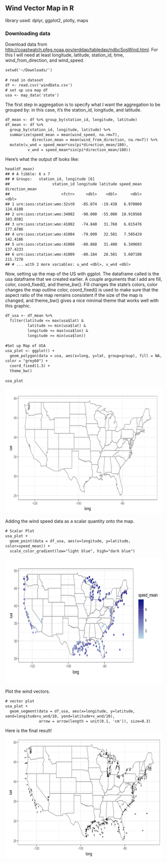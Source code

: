 ## Wind Vector Map in R
library used: dplyr,  ggplot2,  plotly,  maps

### Downloading data
Download data from http://coastwatch.pfeg.noaa.gov/erddap/tabledap/ndbcSosWind.html. For this I will need at least longitude, latitude, station_id, time, wind_from_direction, and wind_speed.

```
setwd('~/Downloads/')

# read in dataset
df <- read.csv('windData.csv')
# set up usa map df
usa <- map_data('state')
```
The first step in aggregation is to specify what I want the aggregation to be grouped by: in this case, it’s the station_id, longitude, and latitude.
```
df_mean <- df %>% group_by(station_id, longitude, latitude)
df_mean <- df %>% 
  group_by(station_id, longitude, latitude) %>% 
  summarize(speed_mean = mean(wind_speed, na.rm=T),
            direction_mean = mean(wind_from_direction, na.rm=T)) %>% 
  mutate(u_wnd = speed_mean*cos(pi*direction_mean/180),
          v_wnd = speed_mean*sin(pi*direction_mean/180))
```
Here’s what the output df looks like:

```
head(df_mean)
## # A tibble: 6 x 7
## # Groups:   station_id, longitude [6]
##                   station_id longitude latitude speed_mean direction_mean
##                       <fctr>     <dbl>    <dbl>      <dbl>          <dbl>
## 1 urn:ioos:station:wmo:32st0   -85.074  -19.430   6.970060       124.6108
## 2 urn:ioos:station:wmo:34002   -90.000  -55.000  10.919568       103.0381
## 3 urn:ioos:station:wmo:41002   -74.840   31.760   6.815476       177.6786
## 4 urn:ioos:station:wmo:41004   -79.099   32.501   7.505429       142.4186
## 5 urn:ioos:station:wmo:41008   -80.868   31.400   6.349693       137.4233
## 6 urn:ioos:station:wmo:41009   -80.184   28.501   5.607108       215.7270
## # ... with 2 more variables: u_wnd <dbl>, v_wnd <dbl>
```
Now, setting up the map of the US with ggplot. The dataframe called is the usa dataframe that we created earlier. A couple arguments that I add are fill, color, coord_fixed(), and theme_bw(). Fill changes the state’s colors, color changes the map outline color, coord_fixed() is used to make sure that the aspect ratio of the map remains consistent if the size of the map is changed, and theme_bw() gives a nice minimal theme that works well with this graphic.
```
df_usa <- df_mean %>% 
  filter(latitude <= max(usa$lat) &
          latitude >= min(usa$lat) &
          longitude <= max(usa$lon) &
          longitude >= min(usa$lon))
          
#Set up Map of USA
usa_plot <- ggplot() + 
  geom_polygon(data = usa, aes(x=long, y=lat, group=group), fill = NA, color = "grey60") + 
  coord_fixed(1.3) +
  theme_bw()

usa_plot
```
<img src="https://github.com/CathyXueqingZhang/Jobapplication/blob/master/R/picture/Screen%20Shot%202022-02-06%20at%2019.41.27.png" width="600" height="400" /><br/>

Adding the wind speed data as a scalar quantity onto the map.
```
# Scalar Plot
usa_plot +
  geom_point(data = df_usa, aes(x=longitude, y=latitude, color=speed_mean)) +
  scale_color_gradient(low="light blue", high="dark blue")
```
<img src="https://github.com/CathyXueqingZhang/Jobapplication/blob/master/R/picture/Screen%20Shot%202022-02-06%20at%2019.41.34.png" width="600" height="400" /><br/>

Plot the wind vectors. 
```
# vector plot
usa_plot +
  geom_segment(data = df_usa, aes(x=longitude, y=latitude, xend=longitude+u_wnd/10, yend=latitude+v_wnd/10),
               arrow = arrow(length = unit(0.1, 'cm')), size=0.3)
```
Here is the final result!
<img src="https://github.com/CathyXueqingZhang/Jobapplication/blob/master/R/picture/Screen%20Shot%202022-02-06%20at%2019.41.42.png" width="600" height="400" /><br/>

